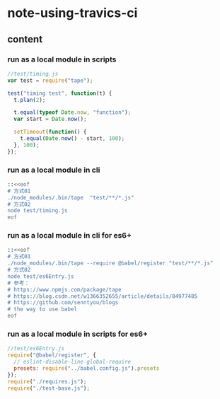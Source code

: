 # note-using-travics-ci

## content

### run as a local module in scripts

```js
//test/timing.js
var test = require("tape");

test("timing test", function(t) {
  t.plan(2);

  t.equal(typeof Date.now, "function");
  var start = Date.now();

  setTimeout(function() {
    t.equal(Date.now() - start, 100);
  }, 100);
});
```

### run as a local module in cli

```sh
::<<eof
# 方式01
./node_modules/.bin/tape  "test/**/*.js"
# 方式02
node test/timing.js
eof
```

### run as a local module in cli for es6+

```sh
::<<eof
# 方式01
./node_modules/.bin/tape --require @babel/register "test/**/*.js"
# 方式02
node test/es6Entry.js
# 参考：
# https://www.npmjs.com/package/tape
# https://blog.csdn.net/w1366352655/article/details/84977485
# https://github.com/senntyou/blogs
# the way to use babel
eof
```

### run as a local module in scripts for es6+

```js
//test/es6Entry.js
require("@babel/register", {
  // eslint-disable-line global-require
  presets: require("../babel.config.js").presets
});
require("./requires.js");
require("./test-base.js");
```

